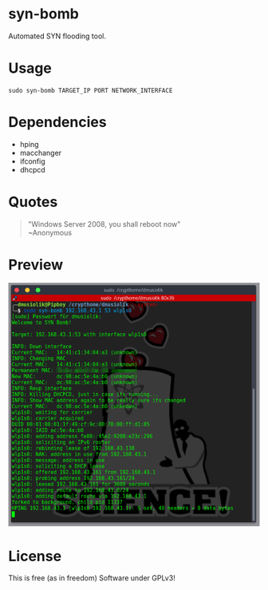 # syn-bomb
Automated SYN flooding tool.

# Usage
    sudo syn-bomb TARGET_IP PORT NETWORK_INTERFACE
    
# Dependencies
<ul>
<li>hping</li>
<li>macchanger</li>
<li>ifconfig</li>
<li>dhcpcd</li>
</ul>

# Quotes
> "Windows Server 2008, you shall reboot now" <br>
~Anonymous

# Preview
![syn-bomb](/pic0.png?raw=true "syn-bomb")

# License
This is free (as in freedom) Software under GPLv3!
